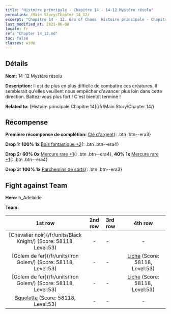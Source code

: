 ```yaml
---
title: "Histoire principale - Chapitre 14 - 14-12 Mystère résolu"
permalink: /Main Story/Chapter 14_12/
excerpt: "Chapitre 14 - 12. Era of Chaos  Histoire principale - Chapitre 14_12. 14-12 Mystère résolu"
last_modified_at: 2021-06-08
locale: fr
ref: "Chapter 14_12.md"
toc: false
classes: wide
---
```


## Détails

 **Nom:** 14-12 Mystère résolu

 **Description:** Il est de plus en plus difficile de combattre ces créatures. Il semblerait qu'elles veuillent nous empêcher d'avancer plus loin dans cette direction. Battez-vous plus fort ! C'est bientôt terminé !

 **Related to:** [Histoire principale Chapitre 14](/fr/Main Story/Chapter 14/)

## Récompense

 **Première récompense de complétion:** [Clé d'argent](/ItemsFR/con_693/){: .btn .btn--era3}

 **Drop 1:** **100% 1x** [Bois fantastique +2](/ItemsFR/mat_48/){: .btn .btn--era4}

 **Drop 2:** **60% 0x** [Mercure rare +1](/ItemsFR/mat_42/){: .btn .btn--era4}, **40% 1x** [Mercure rare +1](/ItemsFR/mat_42/){: .btn .btn--era4}

 **Drop 3:** **100% 1x** [Parchemins de sorts](/ItemsFR/con_694/){: .btn .btn--era3}


## Fight against Team
 **Hero:** h_Adelaide

 **Team:**


  | 1st row | 2nd row | 3rd row | 4th row |
  |:----:|:----:|:----|:----:|
  | [Chevalier noir](/fr/units/Black Knight/) (Score: 58118, Level:53)  | - | - | - |
  | [Golem de fer](/fr/units/Iron Golem/) (Score: 58118, Level:53)  | - | - | [Liche](/fr/units/Lich/) (Score: 58118, Level:53)  |
  | [Golem de fer](/fr/units/Iron Golem/) (Score: 58118, Level:53)  | - | - | [Liche](/fr/units/Lich/) (Score: 58118, Level:53)  |
  | [Squelette](/fr/units/Skeleton/) (Score: 58118, Level:53)  | - | - | - |


